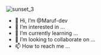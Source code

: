 ![sunset_3](https://github.com/Maruf-dev/Maruf-dev/assets/75446808/526a452d-13fe-4bd4-88bb-72743d63c808)



- 👋 Hi, I’m @Maruf-dev
- 👀 I’m interested in ...
- 🌱 I’m currently learning ...
- 💞️ I’m looking to collaborate on ...
- 📫 How to reach me ...

<!---
Maruf-dev/Maruf-dev is a ✨ special ✨ repository because its `README.md` (this file) appears on your GitHub profile.
You can click the Preview link to take a look at your changes.
--->
